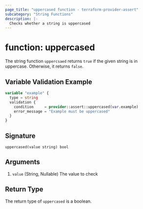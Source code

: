 ```yaml
---
page_title: "uppercased function - terraform-provider-assert"
subcategory: "String Functions"
description: |-
  Checks whether a string is uppercased
---
```


# function: uppercased



The string function `uppercsaed` returns `true` if the given string is in uppercase. Otherwise, it returns `false`.

## Variable Validation Example

```terraform
variable "example" {
  type = string
  validation {
    condition     = provider::assert::uppercased(var.example)
    error_message = "Example must be uppercased"
  }
}
```

## Signature

<!-- signature generated by tfplugindocs -->
```text
uppercased(value string) bool
```

## Arguments

<!-- arguments generated by tfplugindocs -->
1. `value` (String, Nullable) The value to check


## Return Type

The return type of `uppercased` is a boolean.
